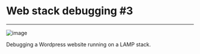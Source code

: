# Web stack debugging #3

----------------

![image](https://s3.amazonaws.com/intranet-projects-files/holbertonschool-sysadmin_devops/293/d42WuBh.png)

Debugging a Wordpress website running on a LAMP stack.
